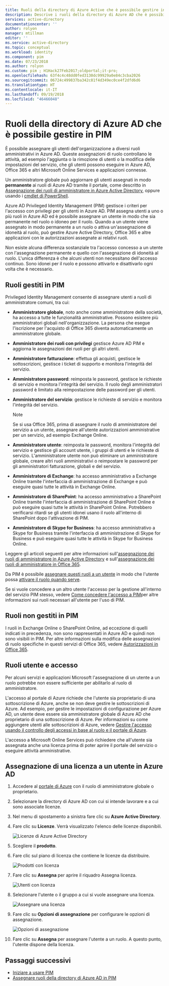 ```yaml
---
title: Ruoli della directory di Azure Active che è possibile gestire in PIM | Microsoft Docs
description: Descrive i ruoli della directory di Azure AD che è possibile gestire in Azure AD Privileged Identity Management (PIM).
services: active-directory
documentationcenter: ''
author: rolyon
manager: mtillman
editor: ''
ms.service: active-directory
ms.topic: conceptual
ms.workload: identity
ms.component: pim
ms.date: 07/23/2018
ms.author: rolyon
ms.custom: pim ; H1Hack27Feb2017;oldportal;it-pro;
ms.openlocfilehash: 63f4c4c48dd0fed3130dc99929a0e84c3cba2026
ms.sourcegitcommit: 06724c499837ba342c81f4d349ec0ce4f2dfd6d6
ms.translationtype: HT
ms.contentlocale: it-IT
ms.lasthandoff: 09/19/2018
ms.locfileid: "46466048"
---
```

# <a name="azure-ad-directory-roles-you-can-manage-in-pim"></a>Ruoli della directory di Azure AD che è possibile gestire in PIM
<!-- **PLACEHOLDER: Need description of how this works. Azure PIM uses roles from MSODS objects.**-->

È possibile assegnare gli utenti dell'organizzazione a diversi ruoli amministrativi in Azure AD. Queste assegnazioni di ruolo controllano le attività, ad esempio l'aggiunta o la rimozione di utenti o la modifica delle impostazioni del servizio, che gli utenti possono eseguire in Azure AD, Office 365 e altri Microsoft Online Services e applicazioni connesse.  

Un amministratore globale può aggiornare gli utenti assegnati in modo **permanente** ai ruoli di Azure AD tramite il portale, come descritto in [Assegnazione dei ruoli di amministratore in Azure Active Directory](../users-groups-roles/directory-assign-admin-roles.md), oppure usando i [cmdlet di PowerShell](/powershell/module/azuread#directory_roles).

Azure AD Privileged Identity Management (PIM) gestisce i criteri per l'accesso con privilegi per gli utenti in Azure AD. PIM assegna utenti a uno o più ruoli in Azure AD ed è possibile assegnare un utente in modo che sia permanente nel ruolo o idoneo per il ruolo. Quando a un utente viene assegnato in modo permanente a un ruolo o attiva un'assegnazione di idoneità al ruolo, può gestire Azure Active Directory, Office 365 e altre applicazioni con le autorizzazioni assegnate ai relativi ruoli.

Non esiste alcuna differenza sostanziale tra l'accesso concesso a un utente con l'assegnazione permanente e quello con l'assegnazione di idoneità al ruolo. L'unica differenza è che alcuni utenti non necessitano dell'accesso continuo. Sono idonei per il ruolo e possono attivarlo e disattivarlo ogni volta che è necessario.

## <a name="roles-managed-in-pim"></a>Ruoli gestiti in PIM
Privileged Identity Management consente di assegnare utenti a ruoli di amministratore comuni, tra cui:

* **Amministratore globale**, noto anche come amministratore della società, ha accesso a tutte le funzionalità amministrative. Possono esistere più amministratori globali nell'organizzazione. La persona che esegue l'iscrizione per l'acquisto di Office 365 diventa automaticamente un amministratore globale.
* **Amministratore dei ruoli con privilegi** gestisce Azure AD PIM e aggiorna le assegnazioni dei ruoli per gli altri utenti.  
* **Amministratore fatturazione**: effettua gli acquisti, gestisce le sottoscrizioni, gestisce i ticket di supporto e monitora l'integrità del servizio.
* **Amministratore password**: reimposta le password, gestisce le richieste di servizio e monitora l'integrità del servizio. Il ruolo degli amministratori password è limitato alla reimpostazione delle password per gli utenti.
* **Amministratore del servizio**: gestisce le richieste di servizio e monitora l'integrità del servizio.
  
  > [!NOTE]
  > Se si usa Office 365, prima di assegnare il ruolo di amministratore del servizio a un utente, assegnare all'utente autorizzazioni amministrative per un servizio, ad esempio Exchange Online.
  > 
  > 
* **Amministratore utente**: reimposta le password, monitora l'integrità del servizio e gestisce gli account utente, i gruppi di utenti e le richieste di servizio. L'amministratore utente non può eliminare un amministratore globale, creare altri ruoli amministrativi o reimpostare le password per gli amministratori fatturazione, globali e del servizio.
* **Amministratore di Exchange**: ha accesso amministrativo a Exchange Online tramite l'interfaccia di amministrazione di Exchange e può eseguire quasi tutte le attività in Exchange Online.
* **Amministratore di SharePoint**: ha accesso amministrativo a SharePoint Online tramite l'interfaccia di amministrazione di SharePoint Online e può eseguire quasi tutte le attività in SharePoint Online. Potrebbero verificarsi ritardi se gli utenti idonei usano il ruolo all'interno di SharePoint dopo l'attivazione di PIM.
* **Amministratore di Skype for Business**: ha accesso amministrativo a Skype for Business tramite l'interfaccia di amministrazione di Skype for Business e può eseguire quasi tutte le attività in Skype for Business Online.

Leggere gli articoli seguenti per altre informazioni sull'[assegnazione dei ruoli di amministratore in Azure Active Directory](../users-groups-roles/directory-assign-admin-roles.md) e sull'[assegnazione dei ruoli di amministratore in Office 365](https://support.office.com/article/Assigning-admin-roles-in-Office-365-eac4d046-1afd-4f1a-85fc-8219c79e1504).

<!--**PLACEHOLDER: The above article may not be the one we want since PIM gets roles from places other that Office 365**-->


Da PIM è possibile [assegnare questi ruoli a un utente](pim-how-to-add-role-to-user.md) in modo che l'utente possa [attivare il ruolo quando serve](pim-how-to-activate-role.md).

Se si vuole concedere a un altro utente l'accesso per la gestione all'interno del servizio PIM stesso, vedere [Come concedere l'accesso a PIM](pim-how-to-give-access-to-pim.md)per altre informazioni sui ruoli necessari all'utente per l'uso di PIM.

<!-- ## The PIM Security Administrator Role **PLACEHOLDER: Need description of the Security Administrator role.**-->

## <a name="roles-not-managed-in-pim"></a>Ruoli non gestiti in PIM
I ruoli in Exchange Online o SharePoint Online, ad eccezione di quelli indicati in precedenza, non sono rappresentati in Azure AD e quindi non sono visibili in PIM. Per altre informazioni sulla modifica delle assegnazioni di ruolo specifiche in questi servizi di Office 365, vedere [Autorizzazioni in Office 365](https://support.office.com/article/Permissions-in-Office-365-da585eea-f576-4f55-a1e0-87090b6aaa9d).

<!--**The above links might be replaced by ones that are from within this documentation repository **-->


## <a name="user-roles-and-signing-in"></a>Ruoli utente e accesso
Per alcuni servizi e applicazioni Microsoft l'assegnazione di un utente a un ruolo potrebbe non essere sufficiente per abilitarlo al ruolo di amministratore.

L'accesso al portale di Azure richiede che l'utente sia proprietario di una sottoscrizione di Azure, anche se non deve gestire le sottoscrizioni di Azure.  Ad esempio, per gestire le impostazioni di configurazione per Azure AD, un utente deve essere sia amministratore globale di Azure AD che proprietario di una sottoscrizione di Azure.  Per informazioni su come aggiungere utenti alle sottoscrizioni di Azure, vedere [Gestire l'accesso usando il controllo degli accessi in base al ruolo e il portale di Azure](../..//role-based-access-control/role-assignments-portal.md).

L'accesso a Microsoft Online Services può richiedere che all'utente sia assegnata anche una licenza prima di poter aprire il portale del servizio o eseguire attività amministrative.

## <a name="assign-a-license-to-a-user-in-azure-ad"></a>Assegnazione di una licenza a un utente in Azure AD

1. Accedere al [portale di Azure](http://portal.azure.com) con il ruolo di amministratore globale o proprietario.

1. Selezionare la directory di Azure AD con cui si intende lavorare e a cui sono associate licenze.

1. Nel menu di spostamento a sinistra fare clic su **Azure Active Directory**.

1. Fare clic su **Licenze**. Verrà visualizzato l'elenco delle licenze disponibili.

    ![Licenze di Azure Active Directory](./media/pim-roles/licenses-overview.png)

1. Scegliere il **prodotto**.

1. Fare clic sul piano di licenza che contiene le licenze da distribuire.

    ![Prodotti con licenza](./media/pim-roles/licenses-products.png)

1. Fare clic su **Assegna** per aprire il riquadro Assegna licenza.

    ![Utenti con licenza](./media/pim-roles/licenses-licensed-users.png)

1. Selezionare l'utente o il gruppo a cui si vuole assegnare una licenza.

    ![Assegnare una licenza](./media/pim-roles/licenses-assign-license.png)

1. Fare clic su **Opzioni di assegnazione** per configurare le opzioni di assegnazione.

    ![Opzioni di assegnazione](./media/pim-roles/licenses-assignment-options.png)

1. Fare clic su **Assegna** per assegnare l'utente a un ruolo. A questo punto, l'utente dispone della licenza.

<!--Every topic should have next steps and links to the next logical set of content to keep the customer engaged-->
## <a name="next-steps"></a>Passaggi successivi

- [Iniziare a usare PIM](pim-getting-started.md)
- [Assegnare ruoli della directory di Azure AD in PIM](pim-how-to-add-role-to-user.md)

